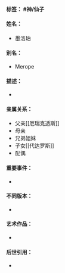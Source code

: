 #### 标签： #神/仙子
#### 姓名：
- 墨洛珀
#### 别名：
- Merope
#### 描述：
- 
#### 亲属关系：
- 父亲[[厄瑞克透斯]]
- 母亲
- 兄弟姐妹
- 子女[[代达罗斯]]
- 配偶
#### 重要事件：
- 
#### 不同版本：
- 
#### 艺术作品：
- 
#### 后世引用：
- 